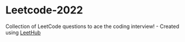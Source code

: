 # Leetcode-2022
Collection of LeetCode questions to ace the coding interview! - Created using [LeetHub](https://github.com/QasimWani/LeetHub)
